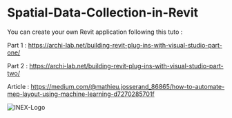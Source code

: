 # Spatial-Data-Collection-in-Revit

You can create your own Revit application following this tuto :

Part 1 : https://archi-lab.net/building-revit-plug-ins-with-visual-studio-part-one/

Part 2 : https://archi-lab.net/building-revit-plug-ins-with-visual-studio-part-two/

Article : https://medium.com/@mathieu.josserand_86865/how-to-automate-mep-layout-using-machine-learning-d7270285701f


![INEX-Logo](https://user-images.githubusercontent.com/46598958/133239272-1e556e30-de49-419f-b0da-80daec2370d9.png)

